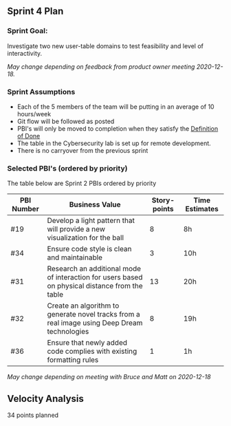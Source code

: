 ## Sprint 4 Plan

### Sprint Goal:
Investigate two new user-table domains to test feasibility and level of interactivity.

_May change depending on feedback from product owner meeting 2020-12-18._

### Sprint Assumptions

* Each of the 5 members of the team will be putting in an average of 10 hours/week
* Git flow will be followed as posted
* PBI's will only be moved to completion when they satisfy the [Definition of Done](/msoe.edu/sdl/sd21/sisyphus/msoe-sisbot/-/wikis/Process/Definition%20of%20Done)
* The table in the Cybersecurity lab is set up for remote development.
* There is no carryover from the previous sprint

### Selected PBI's (ordered by priority)

The table below are Sprint 2 PBIs ordered by priority

| PBI Number | Business Value | Story-points | Time Estimates | 
| ---------- | -------------- | ------------ | -------------- |
| #19 | Develop a light pattern that will provide a new visualization for the ball | 8 | 8h |
| #34 | Ensure code style is clean and maintainable | 3 | 10h |
| #31 | Research an additional mode of interaction for users based on physical distance from the table | 13 | 20h |
| #32 | Create an algorithm to generate novel tracks from a real image using Deep Dream technologies | 8 | 19h |
|#36 | Ensure that newly added code complies with existing formatting rules |  1 | 1h |

_May change depending on meeting with Bruce and Matt on 2020-12-18_

## Velocity Analysis
34 points planned
